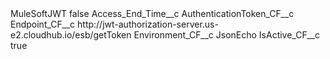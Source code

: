 <?xml version="1.0" encoding="UTF-8"?>
<CustomMetadata xmlns="http://soap.sforce.com/2006/04/metadata" xmlns:xsi="http://www.w3.org/2001/XMLSchema-instance" xmlns:xsd="http://www.w3.org/2001/XMLSchema">
    <label>MuleSoftJWT</label>
    <protected>false</protected>
    <values>
        <field>Access_End_Time__c</field>
        <value xsi:nil="true"/>
    </values>
    <values>
        <field>AuthenticationToken_CF__c</field>
        <value xsi:nil="true"/>
    </values>
    <values>
        <field>Endpoint_CF__c</field>
        <value xsi:type="xsd:string">http://jwt-authorization-server.us-e2.cloudhub.io/esb/getToken</value>
    </values>
    <values>
        <field>Environment_CF__c</field>
        <value xsi:type="xsd:string">JsonEcho</value>
    </values>
    <values>
        <field>IsActive_CF__c</field>
        <value xsi:type="xsd:boolean">true</value>
    </values>
</CustomMetadata>
